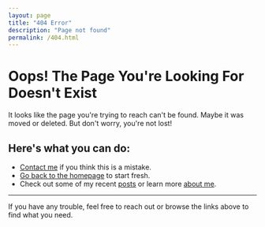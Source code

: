 ```yaml
---
layout: page
title: "404 Error"
description: "Page not found"
permalink: /404.html
---
```


# Oops! The Page You're Looking For Doesn't Exist

It looks like the page you're trying to reach can't be found. Maybe it was moved or deleted. But don't worry, you're not lost!

## Here's what you can do:
- <a href="/contact">Contact me</a> if you think this is a mistake.
- <a href="/">Go back to the homepage</a> to start fresh.
- Check out some of my recent <a href="/posts">posts</a> or learn more <a href="/about">about me</a>.

---

If you have any trouble, feel free to reach out or browse the links above to find what you need.
